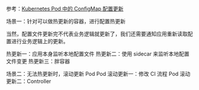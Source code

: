 参考：[Kubernetes Pod 中的 ConfigMap 配置更新](https://mp.weixin.qq.com/s/aD6FOBMJuXDqDT60hXrZEA)


场景一：针对可以做热更新的容器，进行配置热更新

当然，配置文件更新完不代表业务逻辑就更新了，我们还需要通知应用重新读取配置进行业务逻辑上的更新。

热更新一：应用本身监听本地配置文件
热更新二：使用 sidecar 来监听本地配置文件变更
热更新三：胖容器

场景二：无法热更新时，滚动更新 Pod
Pod 滚动更新一：修改 CI 流程
Pod 滚动更新二：Controller  
